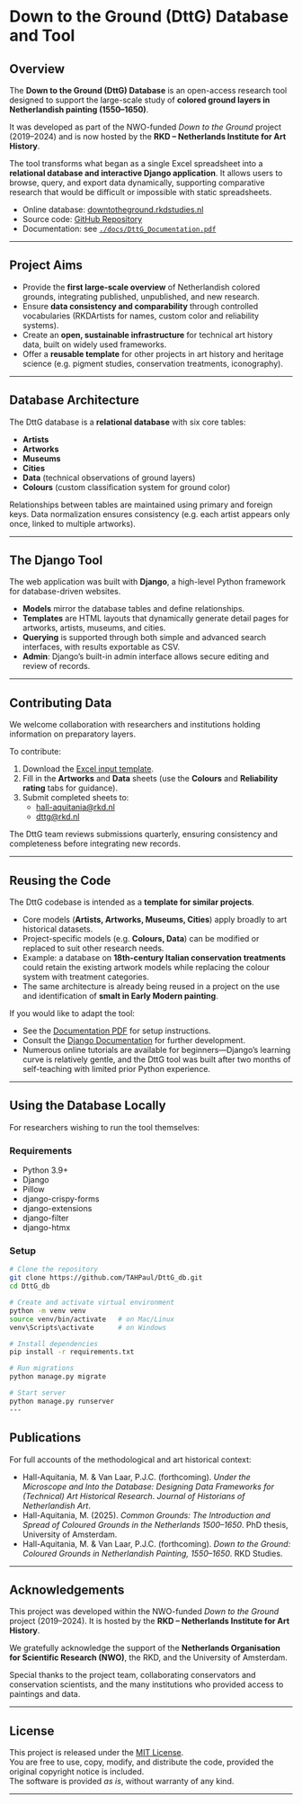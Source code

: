 # Down to the Ground (DttG) Database and Tool

## Overview
The **Down to the Ground (DttG) Database** is an open-access research tool designed to support the large-scale study of **colored ground layers in Netherlandish painting (1550–1650)**.  

It was developed as part of the NWO-funded *Down to the Ground* project (2019–2024) and is now hosted by the **RKD – Netherlands Institute for Art History**.  

The tool transforms what began as a single Excel spreadsheet into a **relational database and interactive Django application**. It allows users to browse, query, and export data dynamically, supporting comparative research that would be difficult or impossible with static spreadsheets.  

- Online database: [downtotheground.rkdstudies.nl](https://downtotheground.rkdstudies.nl)  
- Source code: [GitHub Repository](https://github.com/TAHPaul/DttG_db)  
- Documentation: see [`./docs/DttG_Documentation.pdf`](./docs/DttG_Documentation.pdf)  

---

## Project Aims
- Provide the **first large-scale overview** of Netherlandish colored grounds, integrating published, unpublished, and new research.  
- Ensure **data consistency and comparability** through controlled vocabularies (RKDArtists for names, custom color and reliability systems).  
- Create an **open, sustainable infrastructure** for technical art history data, built on widely used frameworks.  
- Offer a **reusable template** for other projects in art history and heritage science (e.g. pigment studies, conservation treatments, iconography).  

---

## Database Architecture
The DttG database is a **relational database** with six core tables:  

- **Artists**  
- **Artworks**  
- **Museums**  
- **Cities**  
- **Data** (technical observations of ground layers)  
- **Colours** (custom classification system for ground color)  

Relationships between tables are maintained using primary and foreign keys. Data normalization ensures consistency (e.g. each artist appears only once, linked to multiple artworks).  

---

## The Django Tool
The web application was built with **Django**, a high-level Python framework for database-driven websites.  

- **Models** mirror the database tables and define relationships.  
- **Templates** are HTML layouts that dynamically generate detail pages for artworks, artists, museums, and cities.  
- **Querying** is supported through both simple and advanced search interfaces, with results exportable as CSV.  
- **Admin**: Django’s built-in admin interface allows secure editing and review of records.  

---

## Contributing Data
We welcome collaboration with researchers and institutions holding information on preparatory layers.  

To contribute:  
1. Download the [Excel input template](./docs/DttG_Submission_Template.xlsx).  
2. Fill in the **Artworks** and **Data** sheets (use the **Colours** and **Reliability rating** tabs for guidance).  
3. Submit completed sheets to:  
   - hall-aquitania@rkd.nl  
   - dttg@rkd.nl  

The DttG team reviews submissions quarterly, ensuring consistency and completeness before integrating new records.  

---

## Reusing the Code
The DttG codebase is intended as a **template for similar projects**.  

- Core models (**Artists, Artworks, Museums, Cities**) apply broadly to art historical datasets.  
- Project-specific models (e.g. **Colours, Data**) can be modified or replaced to suit other research needs.  
- Example: a database on **18th-century Italian conservation treatments** could retain the existing artwork models while replacing the colour system with treatment categories.  
- The same architecture is already being reused in a project on the use and identification of **smalt in Early Modern painting**.  

If you would like to adapt the tool:  
- See the [Documentation PDF](./docs/DttG_Documentation.pdf) for setup instructions.  
- Consult the [Django Documentation](https://docs.djangoproject.com/en/stable/) for further development.  
- Numerous online tutorials are available for beginners—Django’s learning curve is relatively gentle, and the DttG tool was built after two months of self-teaching with limited prior Python experience.  

---

## Using the Database Locally
For researchers wishing to run the tool themselves:  

### Requirements
- Python 3.9+  
- Django  
- Pillow  
- django-crispy-forms  
- django-extensions  
- django-filter  
- django-htmx  

### Setup
```bash
# Clone the repository
git clone https://github.com/TAHPaul/DttG_db.git
cd DttG_db

# Create and activate virtual environment
python -m venv venv
source venv/bin/activate   # on Mac/Linux
venv\Scripts\activate      # on Windows

# Install dependencies
pip install -r requirements.txt

# Run migrations
python manage.py migrate

# Start server
python manage.py runserver
---
```
## Publications
For full accounts of the methodological and art historical context:  

- Hall-Aquitania, M. & Van Laar, P.J.C. (forthcoming). *Under the Microscope and Into the Database: Designing Data Frameworks for (Technical) Art Historical Research*. *Journal of Historians of Netherlandish Art*.  
- Hall-Aquitania, M. (2025). *Common Grounds: The Introduction and Spread of Coloured Grounds in the Netherlands 1500–1650*. PhD thesis, University of Amsterdam.  
- Hall-Aquitania, M. & Van Laar, P.J.C. (forthcoming). *Down to the Ground: Coloured Grounds in Netherlandish Painting, 1550–1650*. RKD Studies.  

---

## Acknowledgements
This project was developed within the NWO-funded *Down to the Ground* project (2019–2024). It is hosted by the **RKD – Netherlands Institute for Art History**.  

We gratefully acknowledge the support of the **Netherlands Organisation for Scientific Research (NWO)**, the RKD, and the University of Amsterdam.  

Special thanks to the project team, collaborating conservators and conservation scientists, and the many institutions who provided access to paintings and data.  

---

## License
This project is released under the [MIT License](./LICENSE.md).  
You are free to use, copy, modify, and distribute the code, provided the original copyright notice is included.  
The software is provided *as is*, without warranty of any kind.  

---
